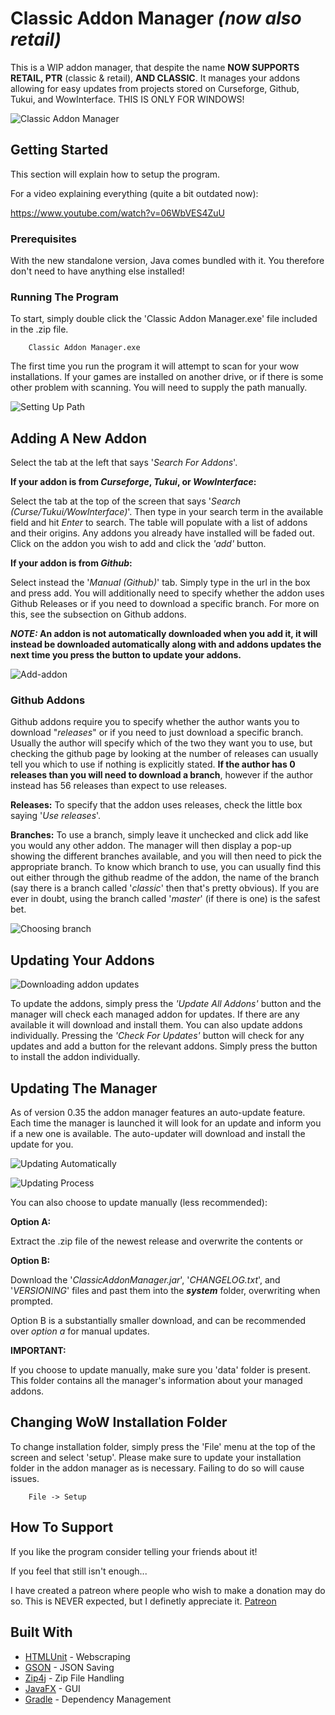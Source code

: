 # Classic Addon Manager _(now also retail)_


This is a WIP addon manager, that despite the name **NOW SUPPORTS RETAIL, PTR** (classic & retail), **AND CLASSIC**. It manages your addons allowing  for easy updates from projects stored on Curseforge, Github, Tukui, and WowInterface. THIS IS ONLY FOR WINDOWS!

![Classic Addon Manager](https://user-images.githubusercontent.com/18148143/102704027-d01bf780-4276-11eb-9b03-5d120f41214e.PNG)

## Getting Started

This section will explain how to setup the program.

For a video explaining everything (quite a bit outdated now):

https://www.youtube.com/watch?v=06WbVES4ZuU

### Prerequisites

With the new standalone version, Java comes bundled with it. You therefore don't need to have anything else installed!

### Running The Program

To start, simply double click the 'Classic Addon Manager.exe' file included in the .zip file.

```
    Classic Addon Manager.exe
```

The first time you run the program it will attempt to scan for your wow installations. If your games are installed on another drive, or if there is some other problem with scanning. You will need to supply the path manually.


![Setting Up Path](https://user-images.githubusercontent.com/18148143/96378044-d82dbd00-1189-11eb-882b-73026e847d00.png)

## Adding A New Addon

Select the tab at the left that says '*Search For Addons*'.

**If your addon is from *Curseforge*, *Tukui*, or *WowInterface*:**

Select the tab at the top of the screen that says '*Search (Curse/Tukui/WowInterface)*'.
Then type in your search term in the available field and hit *Enter* to search. 
The table will populate with a list of addons and their origins. Any addons you already have installed will be faded out.
Click on the addon you wish to add and click the *'add'* button.

**If your addon is from *Github*:**

Select instead the '*Manual (Github)*' tab.
Simply type in the url in the box and press add. 
You will additionally need to specify whether the addon uses Github Releases or if you need to download a specific branch.
For more on this, see the subsection on Github addons.

***NOTE:* An addon is not automatically downloaded when you add it, it will instead be downloaded automatically along with and addons updates the next time you press the button to update your addons.**

![Add-addon](https://user-images.githubusercontent.com/18148143/102704028-d0b48e00-4276-11eb-94b3-1ab45eb7af56.PNG)

### Github Addons

Github addons require you to specify whether the author wants you to download "*releases*" or if you need to just download a specific branch.
Usually the author will specify which of the two they want you to use, but checking the github page by looking at the number of releases can usually tell you which to use if nothing is explicitly stated.
**If the author has 0 releases than you will need to download a branch**, however if the author instead has 56 releases than expect to use releases.

**Releases:**
To specify that the addon uses releases, check the little box saying '*Use releases*'.

**Branches:**
To use a branch, simply leave it unchecked and click add like you would any other addon. 
The manager will then display a pop-up showing the different branches available, and you will then need to pick the appropriate branch.
To know which branch to use, you can usually find this out either through the github readme of the addon, the name of the branch (say there is a branch called '*classic*' then that's pretty obvious).
If you are ever in doubt, using the branch called '*master*' (if there is one) is the safest bet.

![Choosing branch](https://user-images.githubusercontent.com/18148143/102704024-d01bf780-4276-11eb-89e3-662179d5f3b9.PNG)


## Updating Your Addons

![Downloading addon updates](https://user-images.githubusercontent.com/18148143/102704027-d01bf780-4276-11eb-9b03-5d120f41214e.PNG)

To update the addons, simply press the *'Update All Addons'* button and the manager will check each managed addon for updates. 
If there are any available it will download and install them. You can also update addons individually.
Pressing the *'Check For Updates'* button will check for any updates and add a button for the relevant addons.
Simply press the button to install the addon individually. 

## Updating The Manager

As of version 0.35 the addon manager features an auto-update feature.
Each time the manager is launched it will look for an update and inform
you if a new one is available. The auto-updater will download and install the update for you.

![Updating Automatically](https://user-images.githubusercontent.com/18148143/102704029-d0b48e00-4276-11eb-86e9-84c3f6daf581.PNG)

![Updating Process](https://user-images.githubusercontent.com/18148143/102704023-cf836100-4276-11eb-9c31-93b630147189.PNG)


You can also choose to update manually (less recommended):  

**Option A:**
 
 Extract the .zip file of the newest release and overwrite the contents or
  
**Option B:**

Download the '*ClassicAddonManager.jar*', '*CHANGELOG.txt*', and '*VERSIONING*' files and past them into the ***system*** folder, overwriting when prompted.


Option B is a substantially smaller download, and can be recommended over *option a* for manual updates.

**IMPORTANT:**

If you choose to update manually, make sure you 'data' folder is present. This folder contains all the manager's information about your managed addons.

## Changing WoW Installation Folder

To change installation folder, simply press the 'File' menu at the top of the screen and select 'setup'. Please make sure to update your installation folder in the addon manager as is necessary. Failing to do so will cause issues.

```
    File -> Setup
```


## How To Support

If you like the program consider telling your friends about it!


If you feel that still isn't enough...

I have created a patreon where people who wish to make a donation may do so. This is NEVER expected, but I definetly appreciate it. [Patreon](https://www.patreon.com/ClassicAddonManager)

## Built With

* [HTMLUnit](http://htmlunit.sourceforge.net/) - Webscraping
* [GSON](https://github.com/google/gson) - JSON Saving
* [Zip4j](https://github.com/srikanth-lingala/zip4j) - Zip File Handling
* [JavaFX](https://openjfx.io/) - GUI
* [Gradle](https://gradle.org/) - Dependency Management
